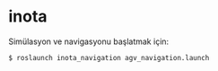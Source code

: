# inota

Simülasyon ve navigasyonu başlatmak için: 

    $ roslaunch inota_navigation agv_navigation.launch
